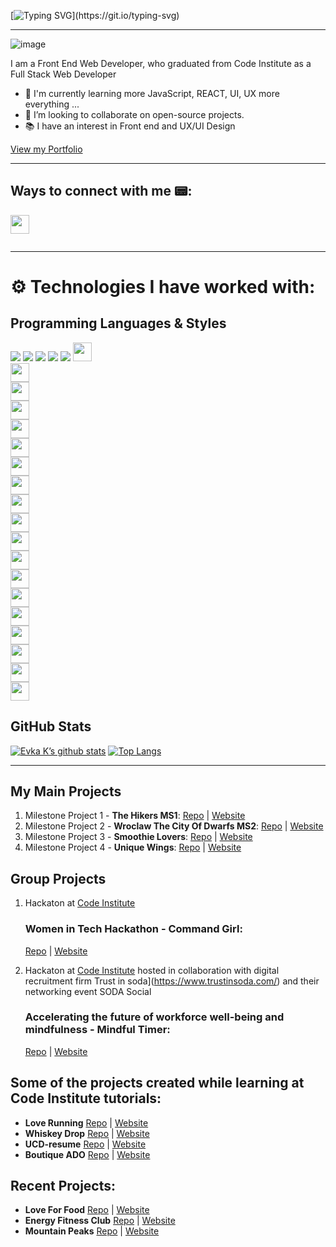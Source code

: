 [![Typing SVG](https://readme-typing-svg.demolab.com?font=Fira+Code&weight=600&size=27&duration=3000&pause=1000&color=0F574F&center=true&vCenter=true&random=false&width=1000&height=160&lines=Hi!+I'm+Eva%F0%9F%91%8B+;Welcome+to+my+GitHub+Page!)](https://git.io/typing-svg)

---



![image](https://res.cloudinary.com/dfskzu7ui/image/upload/v1645274778/unique-wings/git-avatar2_wfh2d5.jpg)

I am a Front End Web Developer, who graduated from Code Institute as a  Full Stack Web Developer 
- 🌱 I'm currently learning more JavaScript, REACT, UI, UX more everything ...
- 👯  I’m looking to collaborate on open-source projects.
- 📚 I have an interest in Front end and UX/UI Design

[View my Portfolio](https://evakukla.com/)

---
## Ways to connect with me 📟:
<code><a href="https://www.linkedin.com/in/ewa-kukla-8b8504147/"><img height="30" src="https://img.shields.io/badge/LinkedIn-0A66C2?logo=linkedin&logoColor=whith"> </a> </code>

---

# ⚙️ Technologies I have worked with:
## Programming Languages & Styles

![](https://img.shields.io/badge/Code-HTML-informational?style=plastic&logo=html5&color=E34F26) 
![](https://img.shields.io/badge/Code-JavaScript-informational?style=plastic&logo=javascript&color=F7DF1E) 
![](https://img.shields.io/badge/Style-css3-informational?style=plastic&logo=css3&color=1572B6) 
![](https://img.shields.io/badge/Code-Python-informational?style=plastic&logo=python&color=3776AB)
![](https://img.shields.io/badge/Code-React-informational?style=plastic&logo=react&color=61DAFB) 
<code><img height="30" src="https://img.shields.io/badge/-Bootstrap-7952B3?logo=bootstrap&logoColor=white&logoWidth=10&style=plastic">   </code>
<code><img height="30" src="https://img.shields.io/badge/-Materialize-ee6e73?logoColor=white&logoWidth=10&style=plastic">   </code>
<code><img height="30" src="https://img.shields.io/badge/-Flask-000000?logo=flask&logoColor=white&logoWidth=10&style=plastic">   </code>
<code><img height="30" src="https://img.shields.io/badge/-Jinja-B41717?logo=jinja&logoColor=white&logoWidth=10&style=plastic">   </code>
<code><img height="30" src="https://img.shields.io/badge/-Django-092E20?logo=django&logoColor=white&logoWidth=10&style=plastic">   </code>
<code><img height="30" src="https://img.shields.io/badge/-Google Maps-4285F4?logo=google-maps&logoColor=white&logoWidth=10&style=plastic">   </code>
<code><img height="30" src="https://img.shields.io/badge/-Stripe-008CDD?logo=stripe&logoColor=white&logoWidth=10&style=plastic">   </code>
<code><img height="30" src="https://img.shields.io/badge/-MongoDB-47A248?logo=mongodb&logoColor=white&logoWidth=30">   </code>
<code><img height="30" src="https://img.shields.io/badge/-PostgreSQL-4169E1?logo=postgresql&logoColor=white&logoWidth=30">   </code>
<code><img height="30" src="https://img.shields.io/badge/-Git-F05032?logo=git&logoColor=white&logoWidth=30">   </code>
<code><img height="30" src="https://img.shields.io/badge/-GitHub-181717?logo=github&logoColor=white&logoWidth=30">   </code>
<code><img height="30" src="https://img.shields.io/badge/-Gitpod-FFAE33?logo=gitpod&logoColor=white&logoWidth=30">   </code>
<code><img height="30" src="https://img.shields.io/badge/-Replit-667881?logo=replit&logoColor=white&logoWidth=30">   </code>
<code><img height="30" src="https://img.shields.io/badge/-CodePen-000000?logo=codepen&logoColor=white&logoWidth=30">   </code>
<code><img height="30" src="https://img.shields.io/badge/-freeCodeCamp-0A0A23?logo=freecodecamp&logoColor=white&logoWidth=30">   </code>
<code><img height="30" src="https://img.shields.io/badge/-Figma-F24E1E?logo=figma&logoColor=white&logoWidth=30">   </code>
<code><img height="30" src="https://img.shields.io/badge/-Balsamiq-ffffff?logoColor=black&logoWidth=30">   </code>
<code><img height="30" src="https://img.shields.io/badge/Adobe%20XD-470137?logo=Adobe%20XD&logoColor=#FF61F6">   </code>
<code><img height="30" src="https://img.shields.io/badge/-Adobe Photoshop-31A8FF?logo=adobe-photoshop&logoColor=white&logoWidth=30">   </code>


## GitHub Stats


[![Evka K’s github stats](https://github-readme-stats.vercel.app/api?username=eva-kuk&theme=tokyonight)](https://github.com/eva-kuk)
[![Top Langs](https://github-readme-stats.vercel.app/api/top-langs/?username=eva-kuk&layout=compact&theme=tokyonight)](https://github.com/eva-kuk)


---

## My Main Projects 
1. Milestone Project 1 - **The Hikers MS1**: 
[Repo](https://github.com/Eva-Kuk/The-Hikers-MS1) | [Website](https://eva-kuk.github.io/The-Hikers-MS1/)
2. Milestone Project 2 - **Wroclaw The City Of Dwarfs MS2**:
[Repo](https://github.com/Eva-Kuk/Wroclaw-The-City-Of-Dwarfs-MS2) | [Website](https://eva-kuk.github.io/Wroclaw-The-City-Of-Dwarfs-MS2/)
3. Milestone Project 3 - **Smoothie Lovers**: [Repo](https://github.com/Eva-Kuk/smoothie-lovers) | [Website](https://smoothie-lovers.onrender.com)
4. Milestone Project 4 - **Unique Wings**: [Repo](https://github.com/Eva-Kuk/unique-wings) | [Website](https://unique-wings.onrender.com)

## Group Projects
1. Hackaton at [Code Institute](https://codeinstitute.net/ie/)
    ### Women in Tech Hackathon - **Command Girl**:
    [Repo](https://github.com/Eva-Kuk/hackathon-command-girl) | [Website](https://thanh-cao.github.io/hackathon-command-girl/)

2. Hackaton at [Code Institute](https://codeinstitute.net/ie/) hosted in collaboration with digital recruitment firm Trust in soda](https://www.trustinsoda.com/) and their networking event SODA Social
    ### Accelerating the future of workforce well-being and mindfulness - **Mindful Timer**:
    [Repo](https://github.com/Eva-Kuk/January-2022-Hackathon) | [Website](https://mindtimer.herokuapp.com/)

## Some of the projects created while learning at Code Institute tutorials:

- **Love Running** [Repo](https://github.com/Eva-Kuk/love-running) | [Website](https://eva-kuk.github.io/love-running/)
- **Whiskey Drop** [Repo](https://github.com/Eva-Kuk/whiskey-drop) | [Website](https://eva-kuk.github.io/whiskey-drop/)
- **UCD-resume** [Repo](https://github.com/Eva-Kuk/UCD-resume) | [Website](https://eva-kuk.github.io/UCD-resume/)
- **Boutique ADO** [Repo](https://github.com/Eva-Kuk/boutique_ado_v1) | [Website](https://boutique-ado-rwoi.onrender.com)

## Recent Projects:
- **Love For Food** [Repo](https://github.com/Eva-Kuk/love-for-food) | [Website](https://loveforfood.ml/)
- **Energy Fitness Club** [Repo](https://github.com/Eva-Kuk/energy-fitness-club) | [Website](https://energy-fitness-club.onrender.com)
- **Mountain Peaks** [Repo](https://github.com/Eva-Kuk/mountains-react-app) | [Website](https://mountain-peaks.onrender.com/)
